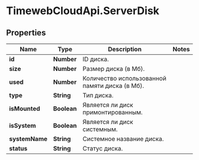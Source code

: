 # TimewebCloudApi.ServerDisk

## Properties

Name | Type | Description | Notes
------------ | ------------- | ------------- | -------------
**id** | **Number** | ID диска. | 
**size** | **Number** | Размер диска (в Мб). | 
**used** | **Number** | Количество использованной памяти диска (в Мб). | 
**type** | **String** | Тип диска. | 
**isMounted** | **Boolean** | Является ли диск примонтированным. | 
**isSystem** | **Boolean** | Является ли диск системным. | 
**systemName** | **String** | Системное название диска. | 
**status** | **String** | Статус диска. | 


